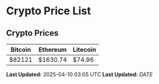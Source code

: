 # Crypto Price List

## Crypto Prices
| Bitcoin | Ethereum | Litecoin |
| ------- | -------- | -------- |
| $82121 | $1630.74 | $74.96 |
**Last Updated:** 2025-04-10 03:05 UTC
**Last Updated:** $DATE$
